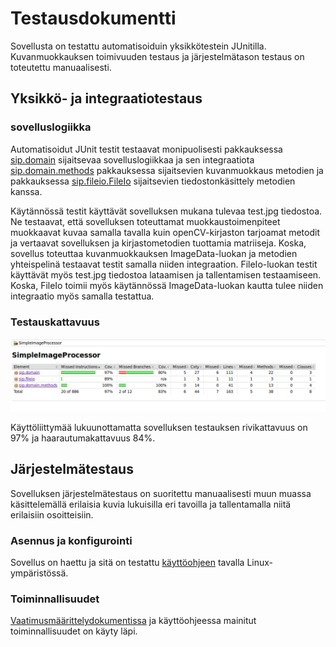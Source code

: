 # Testausdokumentti

Sovellusta on testattu automatisoiduin yksikkötestein JUnitilla. Kuvanmuokkauksen toimivuuden testaus ja järjestelmätason testaus on toteutettu manuaalisesti.

## Yksikkö- ja integraatiotestaus

### sovelluslogiikka

Automatisoidut JUnit testit testaavat monipuolisesti pakkauksessa [sip.domain](https://github.com/tumajote/ot-harjoitustyo/tree/master/SimpleImageProcessor/src/main/java/sip/domain) sijaitsevaa sovelluslogiikkaa ja sen integraatiota [sip.domain.methods](https://github.com/tumajote/ot-harjoitustyo/tree/master/SimpleImageProcessor/src/main/java/sip/domain/methods) pakkauksessa sijaitsevien kuvanmuokkaus metodien ja pakkauksessa [sip.fileio.FileIo](https://github.com/tumajote/ot-harjoitustyo/tree/master/SimpleImageProcessor/src/main/java/sip/fileio) sijaitsevien tiedostonkäsittely metodien kanssa. 

Käytännössä testit käyttävät sovelluksen mukana tulevaa test.jpg tiedostoa. Ne testaavat, että sovelluksen toteuttamat muokkaustoimenpiteet muokkaavat kuvaa samalla tavalla kuin openCV-kirjaston tarjoamat metodit ja vertaavat sovelluksen ja kirjastometodien tuottamia matriiseja. Koska, sovellus toteuttaa kuvanmuokkauksen ImageData-luokan ja metodien yhteispelinä testaavat testit samalla niiden integraation. FileIo-luokan testit käyttävät myös test.jpg tiedostoa lataamisen ja tallentamisen testaamiseen. Koska, FileIo toimii myös käytännössä ImageData-luokan kautta tulee niiden integraatio myös samalla testattua.

### Testauskattavuus

![testikattavuus](https://github.com/tumajote/ot-harjoitustyo/blob/master/dokumentaatio/testikattavuus.png)

Käyttöliittymää lukuunottamatta sovelluksen testauksen rivikattavuus on 97% ja haarautumakattavuus 84%.

## Järjestelmätestaus

Sovelluksen järjestelmätestaus on suoritettu manuaalisesti muun muassa käsittelemällä erilaisia kuvia lukuisilla eri tavoilla ja tallentamalla niitä erilaisiin osoitteisiin.

### Asennus ja konfigurointi

Sovellus on haettu ja sitä on testattu [käyttöohjeen](https://github.com/tumajote/ot-harjoitustyo/blob/master/dokumentaatio/kayttoohje.md) tavalla Linux-ympäristössä.

### Toiminnallisuudet

[Vaatimusmäärittelydokumentissa](https://github.com/tumajote/ot-harjoitustyo/blob/master/dokumentaatio/vaatimusmaarittely.md) ja käyttöohjeessa mainitut toiminnallisuudet on käyty läpi. 
